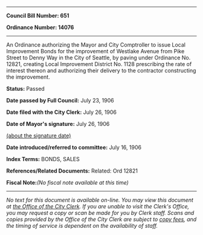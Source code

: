 

********

**Council Bill Number: 651**
   
**Ordinance Number: 14076**
********

 An Ordinance authorizing the Mayor and City Comptroller to issue Local Improvement Bonds for the improvement of Westlake Avenue from Pike Street to Denny Way in the City of Seattle, by paving under Ordinance No. 12821, creating Local Improvement District No. 1128 prescribing the rate of interest thereon and authorizing their delivery to the contractor constructing the improvement.

**Status:** Passed
   
**Date passed by Full Council:** July 23, 1906
   
**Date filed with the City Clerk:** July 26, 1906
   
**Date of Mayor's signature:** July 26, 1906
   
[(about the signature date)](/~public/approvaldate.htm)
   
   
   
**Date introduced/referred to committee:** July 16, 1906
   
   
**Index Terms:** BONDS, SALES

**References/Related Documents:** Related: Ord 12821

**Fiscal Note:**_(No fiscal note available at this time)_
********

_No text for this document is available on-line. You may view this document at [the Office of the City Clerk](http://www.seattle.gov/leg/clerk/contactUs.htm). If you are unable to visit the Clerk's Office, you may request a copy or scan be made for you by Clerk staff. Scans and copies provided by the Office of the City Clerk are subject to [copy fees](http://clerk.seattle.gov/~public/clerkfees.htm), and the timing of service is dependent on the availability of staff._

